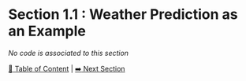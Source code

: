 # Section 1.1 : Weather Prediction as an Example

_No code is associated to this section_

[:book: Table of Content](../README.md) | [:arrow_right: Next Section](../sec1.2/README.md)
